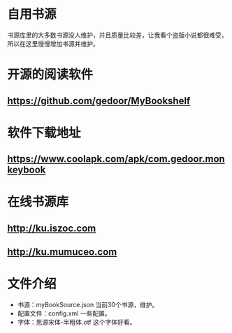 # 自用书源
书源库里的大多数书源没人维护，并且质量比较差，让我看个盗版小说都很难受，所以在这里慢慢增加书源并维护。

# 开源的阅读软件
## https://github.com/gedoor/MyBookshelf

# 软件下载地址
## https://www.coolapk.com/apk/com.gedoor.monkeybook

# 在线书源库
## http://ku.iszoc.com
## http://ku.mumuceo.com

# 文件介绍
- 书源：myBookSource.json 当前30个书源，维护。
- 配置文件：config.xml 一些配置。
- 字体：思源宋体-半粗体.otf 这个字体好看。
